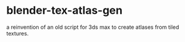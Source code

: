 # blender-tex-atlas-gen
a reinvention of an old script for 3ds max to create atlases from tiled textures.
